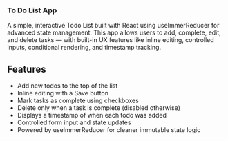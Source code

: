 ### To Do List App 
A simple, interactive Todo List built with React using useImmerReducer for advanced state management. This app allows users to add, complete, edit, and delete tasks — with built-in UX features like inline editing, controlled inputs, conditional rendering, and timestamp tracking.

## Features

- Add new todos to the top of the list
- Inline editing with a Save button
- Mark tasks as complete using checkboxes
- Delete only when a task is complete (disabled otherwise)
- Displays a timestamp of when each todo was added
- Controlled form input and state updates
- Powered by useImmerReducer for cleaner immutable state logic
